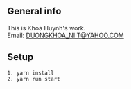 
## General info
This is Khoa Huynh's work. <br />
Email: DUONGKHOA_NIIT@YAHOO.COM
	
## Setup
```
1. yarn install
2. yarn run start
```